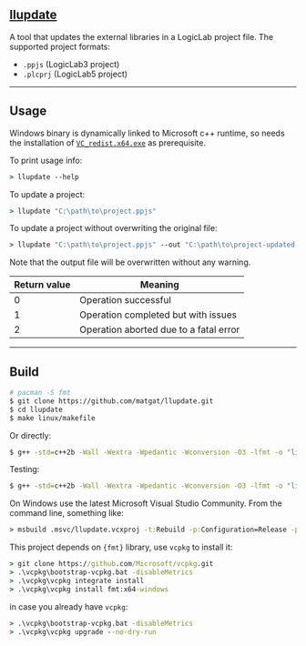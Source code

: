 ## [llupdate](https://github.com/matgat/llupdate.git)
A tool that updates the external libraries in a LogicLab project file.
The supported project formats:
* `.ppjs` (LogicLab3 project)
* `.plcprj` (LogicLab5 project)



_________________________________________________________________________
## Usage
Windows binary is dynamically linked to Microsoft c++ runtime,
so needs the installation of
[`VC_redist.x64.exe`](https://aka.ms/vs/17/release/vc_redist.x64.exe)
as prerequisite.

To print usage info:

```bat
> llupdate --help
```

To update a project:

```bat
> llupdate "C:\path\to\project.ppjs"
```

To update a project without overwriting the original file:

```bat
> llupdate "C:\path\to\project.ppjs" --out "C:\path\to\project-updated.ppjs"
```

Note that the output file will be overwritten without any warning.

| Return value | Meaning                                |
|--------------|----------------------------------------|
|      0       | Operation successful                   |
|      1       | Operation completed but with issues    |
|      2       | Operation aborted due to a fatal error |



_________________________________________________________________________
## Build

```sh
# pacman -S fmt
$ git clone https://github.com/matgat/llupdate.git
$ cd llupdate
$ make linux/makefile
```

Or directly:

```sh
$ g++ -std=c++2b -Wall -Wextra -Wpedantic -Wconversion -O3 -lfmt -o "linux/build/llupdate" "source/main.cpp"
```

Testing:

```sh
$ g++ -std=c++2b -Wall -Wextra -Wpedantic -Wconversion -O3 -lfmt -o "linux/build/llupdate_test" "test/test.cpp" && linux/build/llupdate_test
```

On Windows use the latest Microsoft Visual Studio Community.
From the command line, something like:

```bat
> msbuild .msvc/llupdate.vcxproj -t:Rebuild -p:Configuration=Release -p:Platform=x64
```

This project depends on `{fmt}` library, use `vcpkg` to install it:

```bat
> git clone https://github.com/Microsoft/vcpkg.git
> .\vcpkg\bootstrap-vcpkg.bat -disableMetrics
> .\vcpkg\vcpkg integrate install
> .\vcpkg\vcpkg install fmt:x64-windows
```

in case you already have `vcpkg`:

```bat
> .\vcpkg\bootstrap-vcpkg.bat -disableMetrics
> .\vcpkg\vcpkg upgrade --no-dry-run
```
